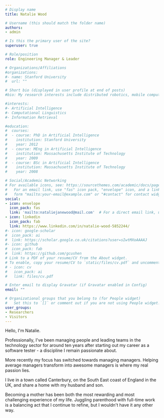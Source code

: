 ```yaml
---
# Display name
title: Natalie Wood

# Username (this should match the folder name)
authors:
- admin

# Is this the primary user of the site?
superuser: true

# Role/position
role: Engineering Manager & Leader

# Organizations/Affiliations
#organizations:
#- name: Stanford University
#  url: ""

# Short bio (displayed in user profile at end of posts)
#bio: My research interests include distributed robotics, mobile computing and programmable matter.

#interests:
#- Artificial Intelligence
#- Computational Linguistics
#- Information Retrieval

#education:
#  courses:
#  - course: PhD in Artificial Intelligence
#    institution: Stanford University
#    year: 2012
#  - course: MEng in Artificial Intelligence
#    institution: Massachusetts Institute of Technology
#    year: 2009
#  - course: BSc in Artificial Intelligence
#    institution: Massachusetts Institute of Technology
#    year: 2008

# Social/Academic Networking
# For available icons, see: https://sourcethemes.com/academic/docs/page-builder/#icons
#   For an email link, use "fas" icon pack, "envelope" icon, and a link in the
#   form "mailto:your-email@example.com" or "#contact" for contact widget.
social:
- icon: envelope
  icon_pack: fas
  link: 'mailto:nataliejanewood@mail.com'  # For a direct email link, use "mailto:test@example.org".
- icon: linkedin
  icon_pack: fab
  link: https://www.linkedin.com/in/natalie-wood-5852244/
#- icon: google-scholar
#  icon_pack: ai
#  link: https://scholar.google.co.uk/citations?user=sIwtMXoAAAAJ
#- icon: github
#  icon_pack: fab
#  link: https://github.com/gcushen
# Link to a PDF of your resume/CV from the About widget.
# To enable, copy your resume/CV to `static/files/cv.pdf` and uncomment the lines below.
# - icon: cv
#   icon_pack: ai
#   link: files/cv.pdf

# Enter email to display Gravatar (if Gravatar enabled in Config)
email: ""

# Organizational groups that you belong to (for People widget)
#   Set this to `[]` or comment out if you are not using People widget.
user_groups:
- Researchers
- Visitors
---
```


Hello, I'm Natalie.

Professionally, I've been managing people and leading teams in the technology sector for around ten years after starting out my career as a software tester - a discipline I remain passionate about.

More recently my focus has switched towards managing managers. Helping average managers transform into awesome managers is where my real passion lies.

I live in a town called Canterbury, on the South East coast of England in the UK, and share a home with my husband and son.

Becoming a mother has been both the most rewarding and most challenging experience of my life. Juggling parenthood with full-time work is a balancing act that I continue to refine, but I wouldn't have it any other way.

